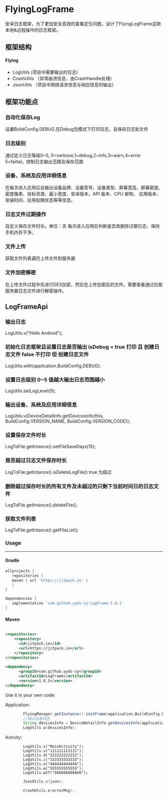 # FlyingLogFrame
安卓日志框架，为了更加安全高效的查看定位问题，设计了FlyingLogFrame这款本地&amp;远程操作的日志框架。

## 框架结构
#### Flying
- LogUtils (项目中需要输出的日志)
- CrashUtils （异常崩溃信息，由CrashHandle处理）
- JsonUtils （项目中网络请求信息与响应信息的输出）

## 框架功能点
### 自动化保存Log
设置BuildConfig.DEBUG,在Debug包模式下打印日志，且保存日志到文件
### 日志级别
通过定义日志等级0~5, 0=verbose,1=debug,2=info,3=warn,4=error 5=failtal，控制日志输出范围及保存范围
### 设备、系统及应用详细信息
在每次进入应用后会输出设备品牌、设备型号、设备类型、屏幕宽高、屏幕密度、密度像素、目标资源、最小宽度、安卓版本、API 版本、CPU 架构、
应用版本、安装时间、应用权限状态等等信息。
### 日志文件过期操作
自定义保存文件时长。单位：天 
每次进入应用后判断是否改删除过期日志，保持手机内存干净。
### 文件上传
获取文件列表遍历上传文件到服务器
### 文件加密解密
在上传文件过程中先进行DES加密，然后在上传加密后的文件。需要查看通过拉取服务器日志文件进行解密操作。

## LogFrameApi
### 输出日志
LogUtils.v("Hello Android");
### 初始化日志框架且设置日志是否输出   isDebug = true 打印 且 创建日志文件   false 不打印 但 创建日志文件
LogUtils.with(application,BuildConfig.DEBUG);
### 设置日志级别 0~5 值越大输出日志范围越小
LogUtils.setLogLevel(5);
### 输出设备、系统及应用详细信息
LogUtils.v(DeviceDetailInfo.getDevicesInfo(this, BuildConfig.VERSION_NAME, BuildConfig.VERSION_CODE));
### 设置保存文件时长
LogToFile.getIntance().setFileSaveDays(15);
### 是否超过日志文件保存时长
LogToFile.getIntance().isDeleteLogFile() true 为超过
### 删除超过保存时长的所有文件及未超过的只剩下当前时间日的日志文件
LogToFile.getIntance().deleteFile();
### 获取文件列表
LogToFile.getIntance().getFileList();

### Usage
----

#### Gradle

```groovy
allprojects {
   repositories {
   maven { url 'https://jitpack.io' }
   }
}

dependencies {
   implementation 'com.github.yyds-zy:LogFrame:1.0.1'
}
```

#### Maven 

```xml

<repositories>
    <repository>
      <id>jitpack.io</id>
      <url>https://jitpack.io</url>
    </repository>
</repositories>
  
<dependency>
      <groupId>com.github.yyds-zy</groupId>
      <artifactId>LogFrame</artifactId>
      <version>1.0.1</version>
</dependency>

```

Use it in your own code:

Application:
```java
        FlyingManager.getInstance().initFrame(application,BuildConfig.DEBUG);
        //输出设备信息
        String devicesInfo = DeviceDetailInfo.getDevicesInfo(application, BuildConfig.VERSION_NAME, BuildConfig.VERSION_CODE);
        LogUtils.w(devicesInfo);
```

Activity:
```
        LogUtils.v("MainActivity");
        LogUtils.v("111111111111");
        LogUtils.d("222222222222");
        LogUtils.i("333333333333");
        LogUtils.e("444444444444");
        LogUtils.w("555555555555");
        LogUtils.wtf("666666666666");
```

```java
        JsonUtils.v(json);
```
        
```java
        CrashUtils.e(errorMsg);
```
